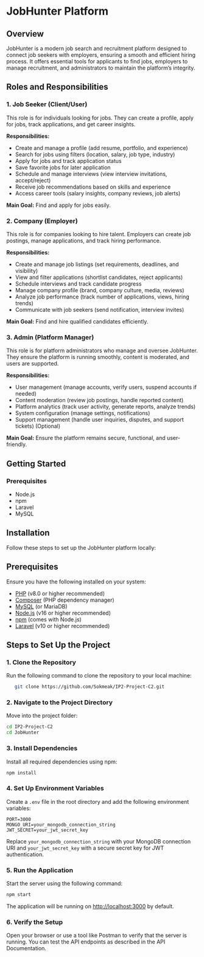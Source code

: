 # JobHunter Platform

## Overview

JobHunter is a modern job search and recruitment platform designed to connect job seekers with employers, ensuring a smooth and efficient hiring process. It offers essential tools for applicants to find jobs, employers to manage recruitment, and administrators to maintain the platform’s integrity.

## Roles and Responsibilities

### 1. Job Seeker (Client/User)

This role is for individuals looking for jobs. They can create a profile, apply for jobs, track applications, and get career insights.

**Responsibilities:**

- Create and manage a profile (add resume, portfolio, and experience)
- Search for jobs using filters (location, salary, job type, industry)
- Apply for jobs and track application status
- Save favorite jobs for later application
- Schedule and manage interviews (view interview invitations, accept/reject)
- Receive job recommendations based on skills and experience
- Access career tools (salary insights, company reviews, job alerts)

**Main Goal:** Find and apply for jobs easily.

### 2. Company (Employer)

This role is for companies looking to hire talent. Employers can create job postings, manage applications, and track hiring performance.

**Responsibilities:**

- Create and manage job listings (set requirements, deadlines, and visibility)
- View and filter applications (shortlist candidates, reject applicants)
- Schedule interviews and track candidate progress
- Manage company profile (brand, company culture, media, reviews)
- Analyze job performance (track number of applications, views, hiring trends)
- Communicate with job seekers (send notification, interview invites)

**Main Goal:** Find and hire qualified candidates efficiently.

### 3. Admin (Platform Manager)

This role is for platform administrators who manage and oversee JobHunter. They ensure the platform is running smoothly, content is moderated, and users are supported.

**Responsibilities:**

- User management (manage accounts, verify users, suspend accounts if needed)
- Content moderation (review job postings, handle reported content)
- Platform analytics (track user activity, generate reports, analyze trends)
- System configuration (manage settings, notifications)
- Support management (handle user inquiries, disputes, and support tickets) (Optional)

**Main Goal:** Ensure the platform remains secure, functional, and user-friendly.

## Getting Started

### Prerequisites

- Node.js
- npm
- Laravel
- MySQL

## Installation

Follow these steps to set up the JobHunter platform locally:

## Prerequisites

Ensure you have the following installed on your system:

- [PHP](https://www.php.net/) (v8.0 or higher recommended)
- [Composer](https://getcomposer.org/) (PHP dependency manager)
- [MySQL](https://www.mysql.com/) (or MariaDB)
- [Node.js](https://nodejs.org/) (v16 or higher recommended)
- [npm](https://www.npmjs.com/) (comes with Node.js)
- [Laravel](https://laravel.com/) (v10 or higher recommended)

## Steps to Set Up the Project

### 1. Clone the Repository

Run the following command to clone the repository to your local machine:

```bash
   git clone https://github.com/Sokmeak/IP2-Project-C2.git
```

### 2. Navigate to the Project Directory

Move into the project folder:

```bash
cd IP2-Project-C2
cd JobHunter
```

### 3. Install Dependencies

Install all required dependencies using npm:

```bash
npm install
```

### 4. Set Up Environment Variables

Create a `.env` file in the root directory and add the following environment variables:

```
PORT=3000
MONGO_URI=your_mongodb_connection_string
JWT_SECRET=your_jwt_secret_key
```

Replace `your_mongodb_connection_string` with your MongoDB connection URI and `your_jwt_secret_key` with a secure secret key for JWT authentication.

### 5. Run the Application

Start the server using the following command:

```bash
npm start
```

The application will be running on [http://localhost:3000](http://localhost:3000) by default.

### 6. Verify the Setup

Open your browser or use a tool like Postman to verify that the server is running. You can test the API endpoints as described in the API Documentation.

